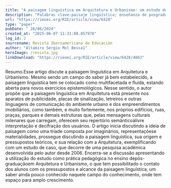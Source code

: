 ```yaml
---
title: "A paisagem linguística em Arquitetura e Urbanismo: um estudo de caso aplicado ao ensino"
description: "Palabras clave:paisaje lingüístico; enseñanza de posgrado; enseñanza de Arquitectura y Urbanismo; paisaje"
url: "https://rieoei.org/RIE/article/view/6428"
type: "paper"
pubDate: " 26/06/2024"
created_at: "2025-06-07 11:31:08.857978"
log_id: 2
sourcename: Revista Iberoamericana de Educación
author: "Altamiro Sergio Mol Bessa1"
heroImage: /revista.jpg
linkDownload: "https://rieoei.org/RIE/article/view/6428/4863"
---
```


Resumo.Esse artigo discute a paisagem linguística em Arquitetura e Urbanismo. Mesmo sendo um campo do saber já bem estabelecido, a paisagem linguística tem se colocado como multifacetada e fluida, estando aberta para novos exercícios epistemológicos. Nesse sentido, o autor propõe que a paisagem linguística em Arquitetura está presente nos aparatos de publicidade, placas de sinalização, letreiros e outras linguagens de comunicação do ambiente urbano e dos empreendimentos imobiliários, como também, e muito fortemente, nos próprios edifícios, ruas, praças, parques e demais estruturas que, pelas mensagens culturais milenares que carregam, oferecem seu repertório semânticoàlivre interpretação e decifração dos usuários. O artigo inicia discutindo a ideia de paisagem como uma tríade composta por imaginários, representaçõese materialidades, prossegue discutindo a paisagem linguística, sua origem e pressupostos teóricos, e sua relação com a Arquitetura, exemplificando com um estudo de caso, que decorre de uma pesquisa acadêmica desenvolvida pelo autor desde 2006. Encerra-se a discussão apresentando a utilização do estudo como prática pedagógica no ensino depós-graduaçãoem Arquitetura e Urbanismo, o que tem possibilitado o contato dos alunos com os pressupostos e alcance da paisagem linguística, um saber ainda pouco conhecido naquele campo do conhecimento, onde tem espaço para amplo crescimento.

